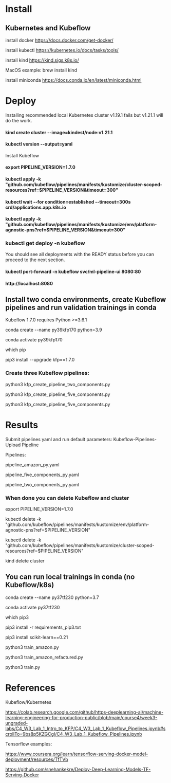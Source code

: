 # Install 

## Kubernetes and Kubeflow

install docker https://docs.docker.com/get-docker/

install kubectl https://kubernetes.io/docs/tasks/tools/

install kind https://kind.sigs.k8s.io/

MacOS example: brew install kind

install miniconda https://docs.conda.io/en/latest/miniconda.html

# Deploy 

Installing recommended local Kubernetes cluster v1.19.1 fails but v1.21.1 will do the work.

#### kind create cluster --image=kindest/node:v1.21.1

#### kubectl version  --output=yaml

Install Kubeflow

#### export PIPELINE_VERSION=1.7.0
#### kubectl apply -k "github.com/kubeflow/pipelines/manifests/kustomize/cluster-scoped-resources?ref=$PIPELINE_VERSION&timeout=300"
#### kubectl wait --for condition=established --timeout=300s crd/applications.app.k8s.io
#### kubectl apply -k "github.com/kubeflow/pipelines/manifests/kustomize/env/platform-agnostic-pns?ref=$PIPELINE_VERSION&timeout=300"

### kubectl get deploy -n kubeflow 
You should see all deployments with the READY status before you can proceed to the next section.

#### kubectl port-forward -n kubeflow svc/ml-pipeline-ui 8080:80
#### http://localhost:8080

## Install two conda environments, create Kubeflow pipelines and run validation trainings in conda 

Kubeflow 1.7.0 requires Python >=3.6.1

conda create --name py39kfp170 python=3.9

conda activate py39kfp170

which pip   

pip3  install --upgrade kfp==1.7.0

### Create three Kubeflow pipelines:

python3 kfp_create_pipeline_two_components.py 

python3 kfp_create_pipeline_five_components.py

python3 kfp_create_pipeline_five_components.py 

# Results

Submit pipelines yaml and run default parameters: Kubeflow-Pipelines-Upload Pipeline

Pipelines:

pipeline_amazon_py.yaml

pipeline_five_components_py.yaml

pipeline_two_components_py.yaml


### When done you can delete Kubeflow and cluster
export PIPELINE_VERSION=1.7.0

kubectl delete -k "github.com/kubeflow/pipelines/manifests/kustomize/env/platform-agnostic-pns?ref=$PIPELINE_VERSION"

kubectl delete -k "github.com/kubeflow/pipelines/manifests/kustomize/cluster-scoped-resources?ref=$PIPELINE_VERSION"

kind delete cluster

## You can run local trainings in conda (no Kubeflow/k8s) 

conda create --name py37tf230 python=3.7

conda activate py37tf230

which pip3

pip3  install -r requirements_pip3.txt

pip3 install scikit-learn==0.21

python3 train_amazon.py

python3 train_amazon_refactured.py

python3 train.py


# References

Kubeflow/Kubernetes

https://colab.research.google.com/github/https-deeplearning-ai/machine-learning-engineering-for-production-public/blob/main/course4/week3-ungraded-labs/C4_W3_Lab_1_Intro_to_KFP/C4_W3_Lab_1_Kubeflow_Pipelines.ipynb#scrollTo=9bs8p5KZGCgI/C4_W3_Lab_1_Kubeflow_Pipelines.ipynb

Tensorflow examples:

https://www.coursera.org/learn/tensorflow-serving-docker-model-deployment/resources/TfTVb

https://github.com/snehankekre/Deploy-Deep-Learning-Models-TF-Serving-Docker



